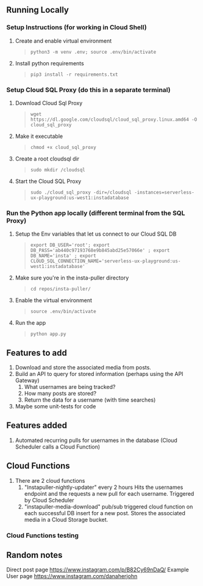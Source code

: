 ## Running Locally
### Setup Instructions (for working in Cloud Shell)

1. Create and enable virtual environment
   > `python3 -m venv .env; source .env/bin/activate`
2. Install python requirements
   > `pip3 install -r requirements.txt`

### Setup Cloud SQL Proxy (do this in a separate terminal)

1. Download Cloud Sql Proxy
   > `wget https://dl.google.com/cloudsql/cloud_sql_proxy.linux.amd64 -O cloud_sql_proxy`
2. Make it executable
   > `chmod +x cloud_sql_proxy`
3. Create a root cloudsql dir
   > `sudo mkdir /cloudsql`
4. Start the Cloud SQL Proxy
   > `sudo ./cloud_sql_proxy -dir=/cloudsql -instances=serverless-ux-playground:us-west1:instadatabase`

### Run the Python app locally (different terminal from the SQL Proxy)

1. Setup the Env variables that let us connect to our Cloud SQL DB
   > `export DB_USER='root'; export DB_PASS='ab440c97193768e9b845abd25e57066e' ; export DB_NAME='insta' ; export CLOUD_SQL_CONNECTION_NAME='serverless-ux-playground:us-west1:instadatabase'`
2. Make sure you're in the insta-puller directory
   > `cd repos/insta-puller/`
3. Enable the virtual environment
   > `source .env/bin/activate`
4. Run the app
   > `python app.py`

## Features to add

1. Download and store the associated media from posts.
1. Build an API to query for stored information (perhaps using the API Gateway)
   1. What usernames are being tracked?
   1. How many posts are stored?
   1. Return the data for a username (with time searches)
1. Maybe some unit-tests for code

## Features added

1. Automated recurring pulls for usernames in the database (Cloud Scheduler calls a Cloud Function)

## Cloud Functions

1. There are 2 cloud functions
   1. "Instapuller-nightly-updater" every 2 hours Hits the usernames endpoint and the requests a new pull for each username. Triggered by Cloud Scheduler
   1. "instapuller-media-download" pub/sub triggered cloud function on each successful DB insert for a new post. Stores the associated media in a Cloud Storage bucket.

### Cloud Functions testing

## Random notes

Direct post page <https://www.instagram.com/p/B82Cy69nDaQ/>
Example User page <https://www.instagram.com/danaherjohn>